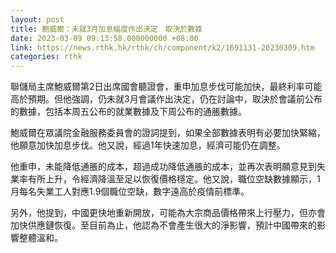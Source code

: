 ```yaml
---
layout: post
title: 鮑威爾：未就3月加息幅度作出決定　取決於數據
date: 2023-03-09 09:13:58.000000000 +08:00
link: https://news.rthk.hk/rthk/ch/component/k2/1691131-20230309.htm
categories: rthk
---
```


聯儲局主席鮑威爾第2日出席國會聽證會，重申加息步伐可能加快，最終利率可能高於預期。但他強調，仍未就3月會議作出決定，仍在討論中，取決於會議前公布的數據，包括本周五公布的就業數據及下周公布的通脹數據。

鮑威爾在眾議院金融服務委員會的證詞提到，如果全部數據表明有必要加快緊縮，他願意加快加息步伐。他又說，經過1年快速加息，經濟可能仍在調整。

他重申，未能降低通脹的成本，超過成功降低通脹的成本，並再次表明願意見到失業率有所上升，令經濟降溫至足以恢復價格穩定。他又說，職位空缺數據顯示，1月每名失業工人對應1.9個職位空缺，數字遠高於疫情前標準。

另外，他提到，中國更快地重新開放，可能為大宗商品價格帶來上行壓力，但亦會加快供應鏈恢復。至目前為止，他認為不會產生很大的淨影響，預計中國帶來的影響整體溫和。
